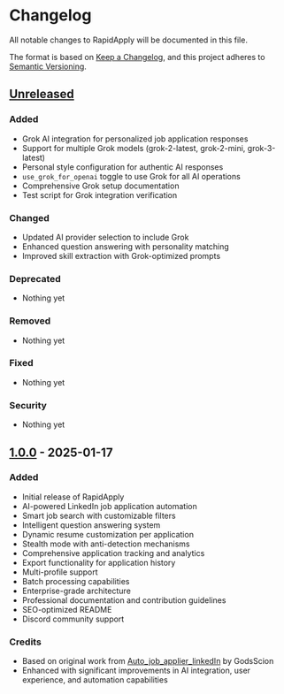 # Changelog

All notable changes to RapidApply will be documented in this file.

The format is based on [Keep a Changelog](https://keepachangelog.com/en/1.0.0/),
and this project adheres to [Semantic Versioning](https://semver.org/spec/v2.0.0.html).

## [Unreleased]

### Added
- Grok AI integration for personalized job application responses
- Support for multiple Grok models (grok-2-latest, grok-2-mini, grok-3-latest)
- Personal style configuration for authentic AI responses
- `use_grok_for_openai` toggle to use Grok for all AI operations
- Comprehensive Grok setup documentation
- Test script for Grok integration verification

### Changed
- Updated AI provider selection to include Grok
- Enhanced question answering with personality matching
- Improved skill extraction with Grok-optimized prompts


### Deprecated
- Nothing yet

### Removed
- Nothing yet

### Fixed
- Nothing yet

### Security
- Nothing yet

## [1.0.0] - 2025-01-17

### Added
- Initial release of RapidApply
- AI-powered LinkedIn job application automation
- Smart job search with customizable filters
- Intelligent question answering system
- Dynamic resume customization per application
- Stealth mode with anti-detection mechanisms
- Comprehensive application tracking and analytics
- Export functionality for application history
- Multi-profile support
- Batch processing capabilities
- Enterprise-grade architecture
- Professional documentation and contribution guidelines
- SEO-optimized README
- Discord community support

### Credits
- Based on original work from [Auto_job_applier_linkedIn](https://github.com/GodsScion/Auto_job_applier_linkedIn) by GodsScion
- Enhanced with significant improvements in AI integration, user experience, and automation capabilities

[Unreleased]: https://github.com/Nickalus12/RapidApply/compare/v1.0.0...HEAD
[1.0.0]: https://github.com/Nickalus12/RapidApply/releases/tag/v1.0.0